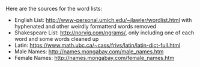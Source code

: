 Here are the sources for the word lists:

  * English List: http://www-personal.umich.edu/~jlawler/wordlist.html with hyphenated and other weirdly formatterd words removed
  * Shakespeare List: http://norvig.com/ngrams/, only including one of each word and some words cleaned up
  * Latin: https://www.math.ubc.ca/~cass/frivs/latin/latin-dict-full.html
  * Male Names: http://names.mongabay.com/male_names.htm
  * Female Names: http://names.mongabay.com/female_names.htm